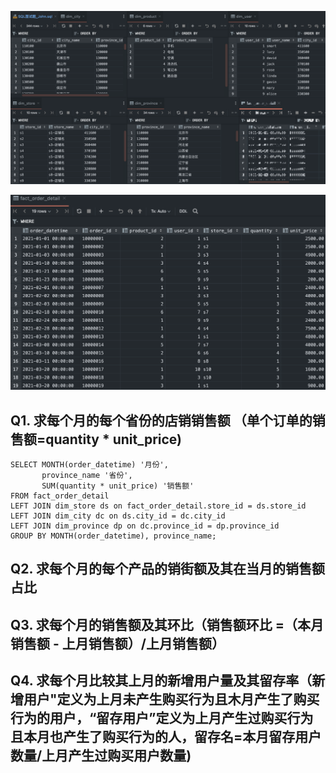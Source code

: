 ![image-20220113223900722](imgs/image-20220113223900722.png)

![image-20220113224020266](imgs/image-20220113224020266.png)

## Q1. 求每个月的每个省份的店销销售额 （单个订单的销售额=quantity * unit_price)

```mysql
SELECT MONTH(order_datetime) '月份',
       province_name '省份',
       SUM(quantity * unit_price) '销售额'
FROM fact_order_detail
LEFT JOIN dim_store ds on fact_order_detail.store_id = ds.store_id
LEFT JOIN dim_city dc on ds.city_id = dc.city_id
LEFT JOIN dim_province dp on dc.province_id = dp.province_id
GROUP BY MONTH(order_datetime), province_name;
```

## Q2. 求每个月的每个产品的销街额及其在当月的销售额占比



## Q3. 求每个月的销售额及其环比（销售额环比 =（本月销售额 - 上月销售额）/上月销售额）

## Q4. 求每个月比较其上月的新增用户量及其留存率（新增用户"定义为上月未产生购买行为且木月产生了购买行为的用户，“留存用户”定义为上月产生过购买行为且本月也产生了购买行为的人，留存名=本月留存用户数量/上月产生过购买用户数量)





